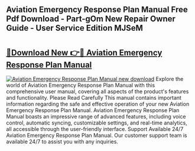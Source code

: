 ## Aviation Emergency Response Plan Manual Free Pdf Download - Part-gOm New Repair Owner Guide - User Service Edition MJSeM

# <h2><a href="http://bc36839.oget.top/?id=Aviation+Emergency+Response+Plan+Manual">🔗Download New 👉🔴 Aviation Emergency Response Plan Manual</a></h2>

[![Aviation Emergency Response Plan Manual new download](https://i.imgur.com/5g1atiW.png)](http://bc36839.oget.top/?id=Aviation+Emergency+Response+Plan+Manual)
Explore the world of Aviation Emergency Response Plan Manual with this comprehensive user manual, covering all aspects of the product's features and functionality. Please Read Carefully This manual contains important information regarding the safe and effective operation of your new Aviation Emergency Response Plan Manual. Aviation Emergency Response Plan Manual boasts an impressive range of advanced features, including voice control, automatic syncing, customizable settings, and real-time analytics, all accessible through the user-friendly interface. Support Available 24/7 Aviation Emergency Response Plan Manual. Our customer support team is available 24/7 to assist you with any inquiries.
